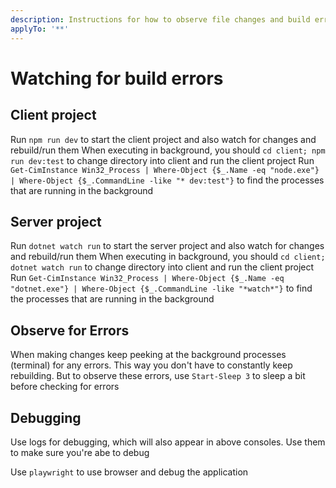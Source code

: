 ```yaml
---
description: Instructions for how to observe file changes and build errors when apps are running with hot reload
applyTo: '**'
---
```


# Watching for build errors

## Client project

Run `npm run dev` to start the client project and also watch for changes and rebuild/run them
When executing in background, you should `cd client; npm run dev:test` to change directory into client and run the client project
Run `Get-CimInstance Win32_Process | Where-Object {$_.Name -eq "node.exe"} | Where-Object {$_.CommandLine -like "* dev:test"}` to find the processes that are running in the background

## Server project

Run `dotnet watch run` to start the server project and also watch for changes and rebuild/run them
When executing in background, you should `cd client; dotnet watch run` to change directory into client and run the client project
Run `Get-CimInstance Win32_Process | Where-Object {$_.Name -eq "dotnet.exe"} | Where-Object {$_.CommandLine -like "*watch*"}` to find the processes that are running in the background

## Observe for Errors

When making changes keep peeking at the background processes (terminal) for any errors. This way you don't have to constantly keep rebuilding. But to observe these errors, use `Start-Sleep 3` to sleep a bit before checking for errors

## Debugging

Use logs for debugging, which will also appear in above consoles. Use them to make sure you're abe to debug

Use `playwright` to use browser and debug the application